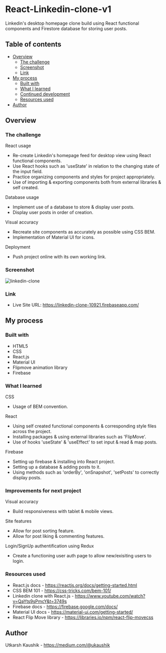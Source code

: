 # React-Linkedin-clone-v1

Linkedin's desktop homepage clone build using React functional components and Firestore database for storing user posts.

## Table of contents

- [Overview](#overview)
  - [The challenge](#the-challenge)
  - [Screenshot](#screenshot)
  - [Link](#link)
- [My process](#my-process)
  - [Built with](#built-with)
  - [What I learned](#what-i-learned)
  - [Continued development](#continued-development)
  - [Resources used](#resources-used)
- [Author](#author)


## Overview

### The challenge
 
 React usage
 - Re-create Linkedin's homepage feed for desktop view using React functional components.
 - Use React hooks such as 'useState' in relation to the changing state of the input field.
 - Practice organizing components and styles for project appropriately.
 - Use of importing & exporting components both from external libraries & self created.

 Database usage
 - Implement use of a database to store & display user posts.
 - Display user posts in order of creation.

 Visual accuracy
 - Recreate site components as accurately as possible using CSS BEM.
 - Implementation of Material UI for icons. 

 Deployment 
 - Push project online with its own working link.

### Screenshot

![linkedin-clone](https://user-images.githubusercontent.com/83171355/136554640-bf932384-0823-4bfe-9384-a6183252c90e.png)


### Link

- Live Site URL: https://linkedin-clone-10921.firebaseapp.com/


## My process

### Built with

- HTML5
- CSS 
- React.js
- Material UI
- Flipmove animation library
- Firebase


### What I learned

 CSS 
 - Usage of BEM convention. 

 React
 - Using self created functional components & corresponding style files across the project.
 - Installing packages & using external libraries such as 'FlipMove'.
 - Use of hooks 'useState' & 'useEffect' to set input & read & map posts.
 
 Firebase
 - Setting up firebase & installing into React project.
 - Setting up a database & adding posts to it.
 - Using methods such as 'orderBy', 'onSnapshot', 'setPosts' to correctly display posts.
 
 

### Improvements for next project

 Visual accuracy
 - Build responsiveness with tablet & mobile views.
 
 Site features
 - Allow for post sorting feature.
 - Allow for post liking & commenting features.
 
 Login/SignUp authentification using Redux
 - Create a functioning user auth page to allow new/exisiting users to login.


### Resources used

 - React.js docs - https://reactjs.org/docs/getting-started.html
 - CSS BEM 101 - https://css-tricks.com/bem-101/
 - Linkedin clone with React.js - https://www.youtube.com/watch?v=QaYts9sPmcY&t=3749s
 - Firebase docs - https://firebase.google.com/docs/
 - Material UI docs - https://material-ui.com/getting-started/
 - React Flip Move library - https://libraries.io/npm/react-flip-movecss 


## Author

 Utkarsh Kaushik - https://medium.com/@ukaushik



 

